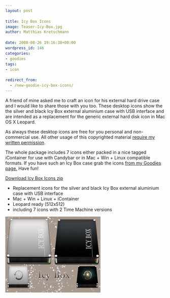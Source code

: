 ```yaml
---
layout: post

title: Icy Box Icons
image: Teaser-Icy-Box.jpg
author: Matthias Kretschmann

date: 2008-08-26 19:16:38+00:00
wordpress_id: 146
categories:
- goodies
tags:
- icon

redirect_from:
  - /new-goodie-icy-box-icons/
---
```


A friend of mine asked me to craft an icon for his external hard drive case and I would like to share those with you too. These desktop icons show the the silver and black Icy Box external aluminium case with USB interface and are intended as a replacement for the generic external hard disk icon in Mac OS X Leopard.

As always these desktop icons are free for you personal and non-commercial use. All other usage of this copyrighted material [require my written permission](http://www.kremalicious.com/about/contact/).

The whole package includes 7 icons either packed in a nice tagged iContainer for use with Candybar or in Mac + Win + Linux compatible formats. If you have such an Icy Box case grab the icons [from my Goodies page.](http://www.kremalicious.com/goodies/#icons) Have fun!

<p class="content-download">
    <a class="icon-download" href="http://cdn2.kremalicious.com/media/icybox_by_kremalicious.zip">Download Icy Box Icons <span>zip</span></a>
</p>

  * Replacement icons for the silver and black Icy Box external aluminium case with USB interface
  * Mac + Win + Linux + iContainer
  * Leopard ready (512x512)
  * including 7 icons with 2 Time Machine versions

[![Icy Box Icons](/media/icybox_teaser2_small.png)](/media/icybox_teaser2.jpg)
